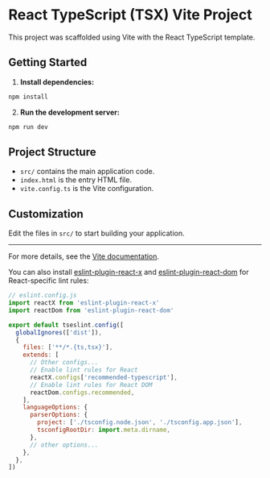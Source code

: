 # React TypeScript (TSX) Vite Project

This project was scaffolded using Vite with the React TypeScript template.

## Getting Started

1. **Install dependencies:**
  ```bash
  npm install
  ```
2. **Run the development server:**
  ```bash
  npm run dev
  ```

## Project Structure
- `src/` contains the main application code.
- `index.html` is the entry HTML file.
- `vite.config.ts` is the Vite configuration.

## Customization
Edit the files in `src/` to start building your application.

---

For more details, see the [Vite documentation](https://vitejs.dev/).

You can also install [eslint-plugin-react-x](https://github.com/Rel1cx/eslint-react/tree/main/packages/plugins/eslint-plugin-react-x) and [eslint-plugin-react-dom](https://github.com/Rel1cx/eslint-react/tree/main/packages/plugins/eslint-plugin-react-dom) for React-specific lint rules:

```js
// eslint.config.js
import reactX from 'eslint-plugin-react-x'
import reactDom from 'eslint-plugin-react-dom'

export default tseslint.config([
  globalIgnores(['dist']),
  {
    files: ['**/*.{ts,tsx}'],
    extends: [
      // Other configs...
      // Enable lint rules for React
      reactX.configs['recommended-typescript'],
      // Enable lint rules for React DOM
      reactDom.configs.recommended,
    ],
    languageOptions: {
      parserOptions: {
        project: ['./tsconfig.node.json', './tsconfig.app.json'],
        tsconfigRootDir: import.meta.dirname,
      },
      // other options...
    },
  },
])
```
